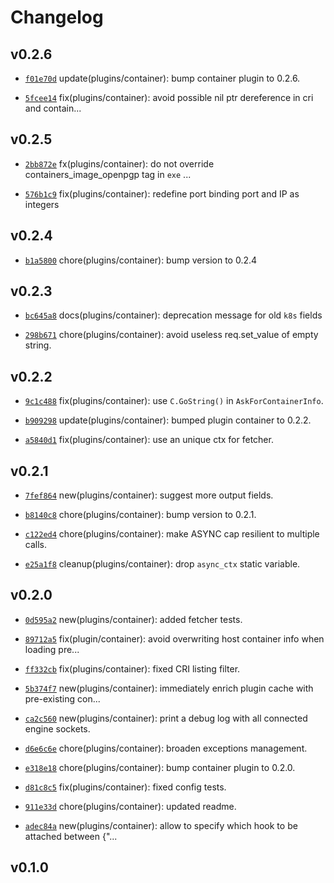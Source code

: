 # Changelog

## v0.2.6

* [`f01e70d`](https://github.com/falcosecurity/plugins/commit/f01e70d) update(plugins/container): bump container plugin to 0.2.6.

* [`5fcee14`](https://github.com/falcosecurity/plugins/commit/5fcee14) fix(plugins/container): avoid possible nil ptr dereference in cri and contain...


## v0.2.5

* [`2bb872e`](https://github.com/falcosecurity/plugins/commit/2bb872e) fx(plugins/container): do not override containers_image_openpgp tag in `exe` ...

* [`576b1c9`](https://github.com/falcosecurity/plugins/commit/576b1c9) fix(plugins/container): redefine port binding port and IP as integers


## v0.2.4

* [`b1a5800`](https://github.com/falcosecurity/plugins/commit/b1a5800) chore(plugins/container): bump version to 0.2.4


## v0.2.3

* [`bc645a8`](https://github.com/falcosecurity/plugins/commit/bc645a8) docs(plugins/container): deprecation message for old `k8s` fields

* [`298b671`](https://github.com/falcosecurity/plugins/commit/298b671) chore(plugins/container): avoid useless req.set_value of empty string.


## v0.2.2

* [`9c1c488`](https://github.com/falcosecurity/plugins/commit/9c1c488) fix(plugins/container): use `C.GoString()` in `AskForContainerInfo`.

* [`b909298`](https://github.com/falcosecurity/plugins/commit/b909298) update(plugins/container): bumped plugin container to 0.2.2.

* [`a5840d1`](https://github.com/falcosecurity/plugins/commit/a5840d1) fix(plugins/container): use an unique ctx for fetcher.


## v0.2.1

* [`7fef864`](https://github.com/falcosecurity/plugins/commit/7fef864) new(plugins/container): suggest more output fields.

* [`b8140c8`](https://github.com/falcosecurity/plugins/commit/b8140c8) chore(plugins/container): bump version to 0.2.1.

* [`c122ed4`](https://github.com/falcosecurity/plugins/commit/c122ed4) chore(plugins/container): make ASYNC cap resilient to multiple calls.

* [`e25a1f8`](https://github.com/falcosecurity/plugins/commit/e25a1f8) cleanup(plugins/container): drop `async_ctx` static variable.


## v0.2.0

* [`0d595a2`](https://github.com/falcosecurity/plugins/commit/0d595a2) new(plugins/container): added fetcher tests.

* [`89712a5`](https://github.com/falcosecurity/plugins/commit/89712a5) fix(plugin/container): avoid overwriting host container info when loading pre...

* [`ff332cb`](https://github.com/falcosecurity/plugins/commit/ff332cb) fix(plugins/container): fixed CRI listing filter.

* [`5b374f7`](https://github.com/falcosecurity/plugins/commit/5b374f7) new(plugins/container): immediately enrich plugin cache with pre-existing con...

* [`ca2c560`](https://github.com/falcosecurity/plugins/commit/ca2c560) new(plugins/container): print a debug log with all connected engine sockets.

* [`d6e6c6e`](https://github.com/falcosecurity/plugins/commit/d6e6c6e) chore(plugins/container): broaden exceptions management.

* [`e318e18`](https://github.com/falcosecurity/plugins/commit/e318e18) chore(plugins/container): bump container plugin to 0.2.0.

* [`d81c8c5`](https://github.com/falcosecurity/plugins/commit/d81c8c5) fix(plugins/container): fixed config tests.

* [`911e33d`](https://github.com/falcosecurity/plugins/commit/911e33d) chore(plugins/container): updated readme.

* [`adec84a`](https://github.com/falcosecurity/plugins/commit/adec84a) new(plugins/container): allow to specify which hook to be attached between {"...


## v0.1.0


